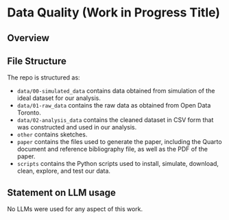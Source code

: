 # Data Quality (Work in Progress Title)

## Overview

## File Structure

The repo is structured as:
-   `data/00-simulated_data` contains data obtained from simulation of the ideal dataset for our analysis.
-   `data/01-raw_data` contains the raw data as obtained from Open Data Toronto.
-   `data/02-analysis_data` contains the cleaned dataset in CSV form that was constructed and used in our analysis.
-   `other` contains sketches.
-   `paper` contains the files used to generate the paper, including the Quarto document and reference bibliography file, as well as the PDF of the paper. 
-   `scripts` contains the Python scripts used to install, simulate, download, clean, explore, and test our data.

## Statement on LLM usage

No LLMs were used for any aspect of this work.
